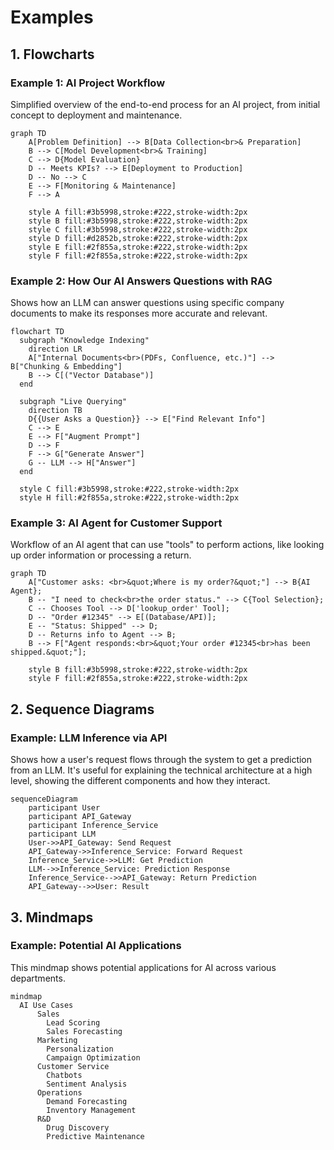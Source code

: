 # Examples

## 1. Flowcharts

### Example 1: AI Project Workflow

Simplified overview of the end-to-end process for an AI project, from initial concept to deployment and maintenance.

```mermaid
graph TD
    A[Problem Definition] --> B[Data Collection<br>& Preparation]
    B --> C[Model Development<br>& Training]
    C --> D{Model Evaluation}
    D -- Meets KPIs? --> E[Deployment to Production]
    D -- No --> C
    E --> F[Monitoring & Maintenance]
    F --> A

    style A fill:#3b5998,stroke:#222,stroke-width:2px
    style B fill:#3b5998,stroke:#222,stroke-width:2px
    style C fill:#3b5998,stroke:#222,stroke-width:2px
    style D fill:#d2852b,stroke:#222,stroke-width:2px
    style E fill:#2f855a,stroke:#222,stroke-width:2px
    style F fill:#2f855a,stroke:#222,stroke-width:2px
```

### Example 2: How Our AI Answers Questions with RAG

Shows how an LLM can answer questions using specific company documents to make its responses more accurate and relevant.

```mermaid
flowchart TD
  subgraph "Knowledge Indexing"
    direction LR
    A["Internal Documents<br>(PDFs, Confluence, etc.)"] --> B["Chunking & Embedding"]
    B --> C[("Vector Database")]
  end

  subgraph "Live Querying"
    direction TB
    D{{User Asks a Question}} --> E["Find Relevant Info"]
    C --> E
    E --> F["Augment Prompt"]
    D --> F
    F --> G["Generate Answer"]
    G -- LLM --> H["Answer"]
  end

  style C fill:#3b5998,stroke:#222,stroke-width:2px
  style H fill:#2f855a,stroke:#222,stroke-width:2px
```

### Example 3: AI Agent for Customer Support

Workflow of an AI agent that can use "tools" to perform actions, like looking up order information or processing a return.

```mermaid
graph TD
    A["Customer asks: <br>&quot;Where is my order?&quot;"] --> B{AI Agent};
    B -- "I need to check<br>the order status." --> C{Tool Selection};
    C -- Chooses Tool --> D['lookup_order' Tool];
    D -- "Order #12345" --> E[(Database/API)];
    E -- "Status: Shipped" --> D;
    D -- Returns info to Agent --> B;
    B --> F["Agent responds:<br>&quot;Your order #12345<br>has been shipped.&quot;"];

    style B fill:#3b5998,stroke:#222,stroke-width:2px
    style F fill:#2f855a,stroke:#222,stroke-width:2px
```

## 2. Sequence Diagrams

### Example: LLM Inference via API

Shows how a user's request flows through the system to get a prediction from an LLM. It's useful for explaining the technical architecture at a high level, showing the different components and how they interact.

```mermaid
sequenceDiagram
    participant User
    participant API_Gateway
    participant Inference_Service
    participant LLM
    User->>API_Gateway: Send Request
    API_Gateway->>Inference_Service: Forward Request
    Inference_Service->>LLM: Get Prediction
    LLM-->>Inference_Service: Prediction Response
    Inference_Service-->>API_Gateway: Return Prediction
    API_Gateway-->>User: Result
```

## 3. Mindmaps

### Example: Potential AI Applications

This mindmap shows potential applications for AI across various departments.

```mermaid
mindmap
  AI Use Cases
      Sales
        Lead Scoring
        Sales Forecasting
      Marketing
        Personalization
        Campaign Optimization
      Customer Service
        Chatbots
        Sentiment Analysis
      Operations
        Demand Forecasting
        Inventory Management
      R&D
        Drug Discovery
        Predictive Maintenance
```
